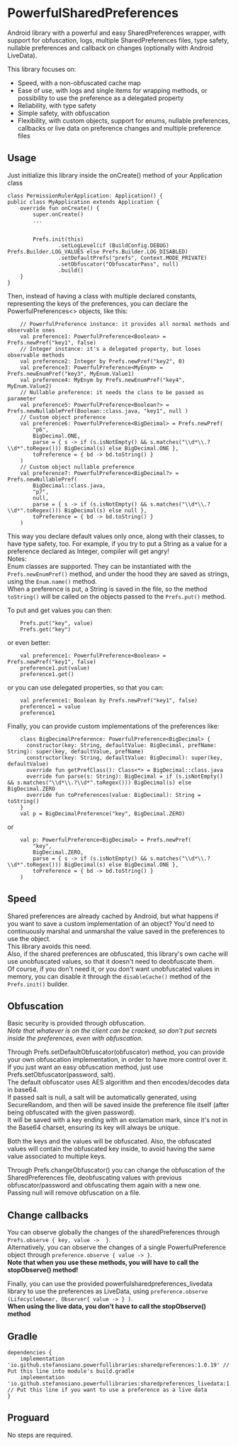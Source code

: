 PowerfulSharedPreferences
=========================
Android library with a powerful and easy SharedPreferences wrapper, with support for obfuscation, logs, multiple SharedPreferences files, type safety, nullable preferences and callback on changes (optionally with Android LiveData).  
  
  
This library focuses on:  
- Speed, with a non-obfuscated cache map  
- Ease of use, with logs and single items for wrapping methods, or possibility to use the preference as a delegated property  
- Reliability, with type safety  
- Simple safety, with obfuscation  
- Flexibility, with custom objects, support for enums, nullable preferences, callbacks or live data on preference changes and multiple preference files  
  
  
Usage
-----
  
Just initialize this library inside the onCreate() method of your Application class  
  
```
class PermissionRulerApplication: Application() {
public class MyApplication extends Application {
    override fun onCreate() {
        super.onCreate()
        ...
        

        Prefs.init(this)
                .setLogLevel(if (BuildConfig.DEBUG) Prefs.Builder.LOG_VALUES else Prefs.Builder.LOG_DISABLED)
                .setDefaultPrefs("prefs", Context.MODE_PRIVATE)
                .setObfuscator("ObfuscatorPass", null)
                .build()
    }
}  
```
  
  
Then, instead of having a class with multiple declared constants, representing the keys of the preferences, you can declare the PowerfulPreferences<> objects, like this:

```
    // PowerfulPreference instance: it provides all normal methods and observable ones  
    val preference1: PowerfulPreference<Boolean> = Prefs.newPref("key1", false)
    // Integer instance: it's a delegated property, but loses observable methods  
    val preference2: Integer by Prefs.newPref("key2", 0)
    val preference3: PowerfulPreference<MyEnym> = Prefs.newEnumPref("key3", MyEnum.Value1)
    val preference4: MyEnym by Prefs.newEnumPref("key4", MyEnum.Value2)
    // Nullable preference: it needs the class to be passed as parameter
    val preference5: PowerfulPreference<Boolean?> = Prefs.newNullablePref(Boolean::class.java, "key1", null )
    // Custom object preference
    val preference6: PowerfulPreference<BigDecimal> = Prefs.newPref(
        "p6",
        BigDecimal.ONE,
        parse = { s -> if (s.isNotEmpty() && s.matches("\\d*\\.?\\d*".toRegex())) BigDecimal(s) else BigDecimal.ONE },
        toPreference = { bd -> bd.toString() }
    )
    // Custom object nullable preference
    val preference7: PowerfulPreference<BigDecimal?> = Prefs.newNullablePref(
        BigDecimal::class.java,
        "p7",
        null,
        parse = { s -> if (s.isNotEmpty() && s.matches("\\d*\\.?\\d*".toRegex())) BigDecimal(s) else null },
        toPreference = { bd -> bd.toString() }
    )
```
  
This way you declare default values only once, along with their classes, to have type safety, too. For example, if you try to put a String as a value for a preference declared as Integer, compiler will get angry!  
Notes:  
Enum classes are supported. They can be instantiated with the ```Prefs.newEnumPref()``` method, and under the hood they are saved as strings, using the ```Enum.name()``` method.  
When a preference is put, a String is saved in the file, so the method ```toString()``` will be called on the objects passed to the ```Prefs.put()``` method.  
  
To put and get values you can then:  

```
    Prefs.put("key", value)
    Prefs.get("key")
```
or even better:  

```
    val preference1: PowerfulPreference<Boolean> = Prefs.newPref("key1", false)
    preference1.put(value)
    preference1.get()
```
or you can use delegated properties, so that you can:    

```
    val preference1: Boolean by Prefs.newPref("key1", false)
    preference1 = value
    preference1
```
  
  
  
Finally, you can provide custom implementations of the preferences like:
  
```
    class BigDecimalPreference: PowerfulPreference<BigDecimal> {
      constructor(key: String, defaultValue: BigDecimal, prefName: String): super(key, defaultValue, prefName)
      constructor(key: String, defaultValue: BigDecimal): super(key, defaultValue)
      override fun getPrefClass(): Class<*> = BigDecimal::class.java
      override fun parse(s: String): BigDecimal = if (s.isNotEmpty() && s.matches("\\d*\\.?\\d*".toRegex())) BigDecimal(s) else BigDecimal.ZERO
      override fun toPreferences(value: BigDecimal): String = toString()
    }
    val p = BigDecimalPreference("key", BigDecimal.ZERO)
```
  
or  
```
    val p: PowerfulPreference<BigDecimal> = Prefs.newPref(
        "key",
        BigDecimal.ZERO,
        parse = { s -> if (s.isNotEmpty() && s.matches("\\d*\\.?\\d*".toRegex())) BigDecimal(s) else BigDecimal.ONE },
        toPreference = { bd -> bd.toString() }
    )
```
  
  
Speed
-----
  
Shared preferences are already cached by Android, but what happens if you want to save a custom implementation of an object? You'd need to continuously marshal and unmarshal the value saved in the preferences to use the object.  
This library avoids this need.  
Also, if the shared preferences are obfuscated, this library's own cache will use unobfuscated values, so that it doesn't need to deobfuscate them.  
Of course, if you don't need it, or you don't want unobfuscated values in memory, you can disable it through the ```disableCache()``` method of the ```Prefs.init()``` builder.  
  
  
  
  
Obfuscation
-----------
  
Basic security is provided through obfuscation.  
*Note that whatever is on the client can be cracked, so don't put secrets inside the preferences, even with obfuscation.*  
  
Through Prefs.setDefaultObfuscator(obfuscator) method, you can provide your own obfuscation implementation, in order to have more control over it.  
If you just want an easy obfuscation method, just use Prefs.setObfuscator(password, salt).  
The default obfuscator uses AES algorithm and then encodes/decodes data in base64.  
If passed salt is null, a salt will be automatically generated, using SecureRandom, and then will be saved inside the preference file itself (after being obfuscated with the given password).  
It will be saved with a key ending with an exclamation mark, since it's not in the Base64 charset, ensuring its key will always be unique.  
  
Both the keys and the values will be obfuscated. Also, the obfuscated values will contain the obfuscated key inside, to avoid having the same value associated to multiple keys.  
  
Through Prefs.changeObfuscator() you can change the obfuscation of the SharedPreferences file, deobfuscating values with previous obfuscator/password and obfuscating them again with a new one.  
Passing null will remove obfuscation on a file.  
  
  
  
  
Change callbacks
----------------
  
You can observe globally the changes of the sharedPreferences through ```Prefs.observe { key, value ->  }```.  
Alternatively, you can observe the changes of a single PowerfulPreference object through ```preference.observe { value -> }```.  
**Note that when you use these methods, you will have to call the stopObserve() method!**  
  
Finally, you can use the provided powerfulsharedpreferences_livedata library to use the preferences as LiveData, using ```preference.observe (LifecycleOwner, Observer{ value -> } )```.  
**When using the live data, you don't have to call the stopObserve() method**  
  
  
  
  
  
Gradle
------
  
```
dependencies {
    implementation 'io.github.stefanosiano.powerfullibraries:sharedpreferences:1.0.19' // Put this line into module's build.gradle
    implementation 'io.github.stefanosiano.powerfullibraries:sharedpreferences_livedata:1.0.6' // Put this line if you want to use a preference as a live data
}
```
  
  
Proguard
--------
No steps are required.  
  

